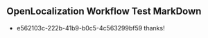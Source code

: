 ## OpenLocalization Workflow Test MarkDown
* e562103c-222b-41b9-b0c5-4c563299bf59 thanks!

<!--HONumber=Aug16_HO4-->


